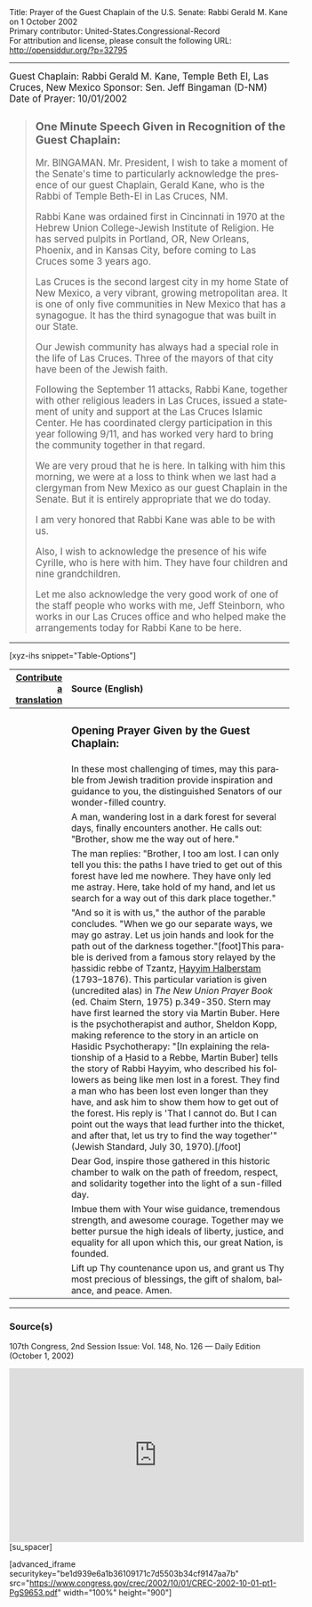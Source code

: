 <html>
<head></head>
<body>
Title: Prayer of the Guest Chaplain of the U.S. Senate: Rabbi Gerald M. Kane on 1 October 2002<br />
Primary contributor: United-States.Congressional-Record<br />
For attribution and license, please consult the following URL: <a href="http://opensiddur.org/?p=32795">http://opensiddur.org/?p=32795</a>
<p />
<hr />

<div class="english" lang="en" style="font-size:1.2em;">
Guest Chaplain: Rabbi Gerald M. Kane, Temple Beth El, Las Cruces, New Mexico
Sponsor: Sen. Jeff Bingaman (D-NM)
Date of Prayer: 10/01/2002

<!-- -->
<blockquote>
<h3>One Minute Speech Given in Recognition of the Guest Chaplain:</h3>

Mr. BINGAMAN. Mr. President, I wish to take a moment of the Senate's time to particularly acknowledge the presence of our guest Chaplain, Gerald Kane, who is the Rabbi of Temple Beth-El in Las Cruces, NM.

Rabbi Kane was ordained first in Cincinnati in 1970 at the Hebrew Union College-Jewish Institute of Religion. He has served pulpits in Portland, OR, New Orleans, Phoenix, and in Kansas City, before coming to Las Cruces some 3 years ago.

Las Cruces is the second largest city in my home State of New Mexico, a very vibrant, growing metropolitan area. It is one of only five communities in New Mexico that has a synagogue. It has the third synagogue that was built in our State.

Our Jewish community has always had a special role in the life of Las Cruces. Three of the mayors of that city have been of the Jewish faith.

Following the September 11 attacks, Rabbi Kane, together with other religious leaders in Las Cruces, issued a statement of unity and support at the Las Cruces Islamic Center. He has coordinated clergy participation in this year following 9/11, and has worked very hard to bring the community together in that regard.

We are very proud that he is here. In talking with him this morning, we were at a loss to think when we last had a clergyman from New Mexico as our guest Chaplain in the Senate. But it is entirely appropriate that we do today.

I am very honored that Rabbi Kane was able to be with us.

Also, I wish to acknowledge the presence of his wife Cyrille, who is here with him. They have four children and nine grandchildren.

Let me also acknowledge the very good work of one of the staff people who works with me, Jeff Steinborn, who works in our Las Cruces office and who helped make the arrangements today for Rabbi Kane to be here.
</blockquote>
</div>

<hr />

[xyz-ihs snippet="Table-Options"]<table style="margin-left: auto; margin-right: auto;" class="draggable">
<thead><tr><th id="x" style="text-align: right;"><a href="/contributing/upload/">Contribute a translation</a></th><th style="text-align: left;">Source (English)</th></tr></thead>
<tbody>
<tr><td style="vertical-align:top;">
<div class="liturgy" lang="he">

</span></div></td>
 
<td style="vertical-align:top;">
<div class="english" lang="en">
<h3>Opening Prayer Given by the Guest Chaplain:</h3>
</div></td></tr>

<tr><td style="vertical-align:top;">
<div class="liturgy" lang="he">

</span></div></td>
 
<td style="vertical-align:top;">
<div class="english" lang="en">
In these most challenging of times, 
may this parable from Jewish tradition 
provide inspiration and guidance to you, 
the distinguished Senators 
of our wonder-filled country.
</div></td></tr>


<tr><td style="vertical-align:top;">
<div class="liturgy" lang="he">

</span></div></td>
 
<td style="vertical-align:top;">
<div class="english" lang="en">
A man, 
wandering lost in a dark forest for several days, 
finally encounters another. 
He calls out: 
"Brother, show me the way out of here."
</div></td></tr>


<tr><td style="vertical-align:top;">
<div class="liturgy" lang="he">

</span></div></td>
 
<td style="vertical-align:top;">
<div class="english" lang="en">
The man replies: 
"Brother, I too am lost. 
I can only tell you this: 
the paths I have tried to get out of this forest 
have led me nowhere. 
They have only led me astray. 
Here, take hold of my hand, 
and let us search for a way out of this dark place 
together."
</div></td></tr>


<tr><td style="vertical-align:top;">
<div class="liturgy" lang="he">

</span></div></td>
 
<td style="vertical-align:top;">
<div class="english" lang="en">
"And so it is with us," 
the author of the parable concludes. 
"When we go our separate ways, 
we may go astray. 
Let us join hands 
and look for the path 
out of the darkness 
together."[foot]This parable is derived from a famous story relayed by the ḥassidic rebbe of Tzantz, <a href="https://en.wikipedia.org/wiki/Chaim_Halberstam">Ḥayyim Halberstam</a> (1793–1876). This particular variation is given (uncredited alas) in <em>The New Union Prayer Book</em> (ed. Chaim Stern, 1975) p.349-350. Stern may have first learned the story via Martin Buber. Here is the psychotherapist and author, Sheldon Kopp, making reference to the story in an article on Hasidic Psychotherapy: "[In explaining the relationship of a Ḥasid to a Rebbe, Martin Buber] tells the story of Rabbi Hayyim, who described his followers as being like men lost in a forest. They find a man who has been lost even longer than they have, and ask him to show them how to get out of the forest. His reply is 'That I cannot do. But I can point out the ways that lead further into the thicket, and after that, let us try to find the way together'" (Jewish Standard, July 30, 1970).[/foot]
</div></td></tr>


<tr><td style="vertical-align:top;">
<div class="liturgy" lang="he">

</span></div></td>
 
<td style="vertical-align:top;">
<div class="english" lang="en">
Dear God, 
inspire those gathered in this historic chamber 
to walk on the path of freedom, 
respect, 
and solidarity 
together 
into the light 
of a sun-filled day.
</div></td></tr>


<tr><td style="vertical-align:top;">
<div class="liturgy" lang="he">

</span></div></td>
 
<td style="vertical-align:top;">
<div class="english" lang="en">
Imbue them
with Your wise guidance, 
tremendous strength, 
and awesome courage. 
Together 
may we better pursue the high ideals 
of liberty, 
justice, 
and equality 
for all upon which this, our great Nation, is founded.
</div></td></tr>


<tr><td style="vertical-align:top;">
<div class="liturgy" lang="he">

</span></div></td>
 
<td style="vertical-align:top;">
<div class="english" lang="en">
Lift up Thy countenance upon us, 
and grant us Thy most precious of blessings, 
the gift of shalom, 
balance, 
and peace. 
Amen. 
</div></td></tr>
</tbody></table>

<hr />

<h3>Source(s)</h3>

107th Congress, 2nd Session
Issue: Vol. 148, No. 126 — Daily Edition (October 1, 2002)

<iframe width=530 height=312 src='https://www.c-span.org/video/standalone/?c4506938/user-clip-rabbi-gerald-kane-temple-beth-el-las-cruces-nm-senate' allowfullscreen='allowfullscreen' frameborder=0></iframe>[su_spacer]

[advanced_iframe securitykey="be1d939e6a1b36109171c7d5503b34cf9147aa7b" src="https://www.congress.gov/crec/2002/10/01/CREC-2002-10-01-pt1-PgS9653.pdf" width="100%" height="900"]

&nbsp;
</body>
</html>